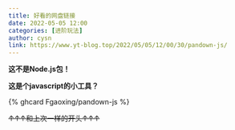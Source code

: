 ```yaml
---
title: 好看的网盘链接
date: 2022-05-05 12:00
categories: [进阶玩法]
author: cysn
link: https://www.yt-blog.top/2022/05/05/12/00/30/pandown-js/
---
```


**这不是Node.js包！**

**这是个javascript的小工具？**

{% ghcard Fgaoxing/pandown-js %}

~~↑↑↑和上次一样的开头↑↑↑~~

<!--
这一段会使返回主页的pjax失效。。
<script pjax-data type="text/javascript" src="https://cdn.jsdelivr.net/gh/Fgaoxing/pandown-js/pandown.js"></script>
<pandown type="lz" url="123" pwd="1234" fname="啥都没有，我没放链接"></pandown>
<script pjax-data>pandown()</script> 
-->

<!-- more -->
